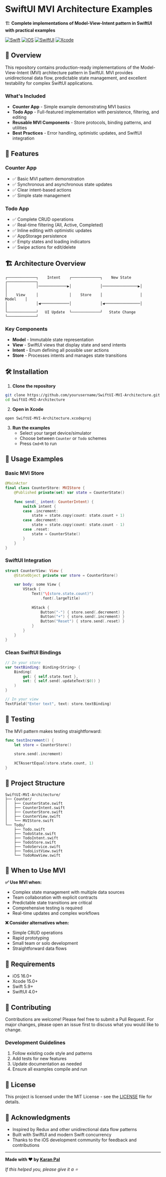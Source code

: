 # SwiftUI MVI Architecture Examples

🏗️ **Complete implementations of Model-View-Intent pattern in SwiftUI with practical examples**

[![Swift](https://img.shields.io/badge/Swift-5.9+-orange.svg)](https://swift.org)
[![iOS](https://img.shields.io/badge/iOS-16.0+-blue.svg)](https://developer.apple.com/ios/)
[![SwiftUI](https://img.shields.io/badge/SwiftUI-4.0+-green.svg)](https://developer.apple.com/xcode/swiftui/)
[![Xcode](https://img.shields.io/badge/Xcode-15.0+-blue.svg)](https://developer.apple.com/xcode/)

## 📖 Overview

This repository contains production-ready implementations of the Model-View-Intent (MVI) architecture pattern in SwiftUI. MVI provides unidirectional data flow, predictable state management, and excellent testability for complex SwiftUI applications.

### What's Included

- **Counter App** - Simple example demonstrating MVI basics
- **Todo App** - Full-featured implementation with persistence, filtering, and editing
- **Reusable MVI Components** - Store protocols, binding patterns, and utilities
- **Best Practices** - Error handling, optimistic updates, and SwiftUI integration

## 🚀 Features

### Counter App
- ✅ Basic MVI pattern demonstration
- ✅ Synchronous and asynchronous state updates
- ✅ Clear intent-based actions
- ✅ Simple state management

### Todo App
- ✅ Complete CRUD operations
- ✅ Real-time filtering (All, Active, Completed)
- ✅ Inline editing with optimistic updates
- ✅ AppStorage persistence
- ✅ Empty states and loading indicators
- ✅ Swipe actions for edit/delete

## 🏗️ Architecture Overview

```
┌─────────────┐    Intent    ┌─────────────┐    New State    ┌─────────────┐
│             │─────────────▶│             │────────────────▶│             │
│    View     │              │    Store    │                 │    Model    │
│             │◀─────────────│             │◀────────────────│             │
└─────────────┘   UI Update  └─────────────┘   State Change  └─────────────┘
```

### Key Components

- **Model** - Immutable state representation
- **View** - SwiftUI views that display state and send intents
- **Intent** - Enum defining all possible user actions
- **Store** - Processes intents and manages state transitions

## 🛠️ Installation

1. **Clone the repository**
```bash
git clone https://github.com/yourusername/SwiftUI-MVI-Architecture.git
cd SwiftUI-MVI-Architecture
```

2. **Open in Xcode**
```bash
open SwiftUI-MVI-Architecture.xcodeproj
```

3. **Run the examples**
   - Select your target device/simulator
   - Choose between `Counter` or `Todo` schemes
   - Press `Cmd+R` to run

## 📱 Usage Examples

### Basic MVI Store

```swift
@MainActor
final class CounterStore: MVIStore {
    @Published private(set) var state = CounterState()
    
    func send(_ intent: CounterIntent) {
        switch intent {
        case .increment:
            state = state.copy(count: state.count + 1)
        case .decrement:
            state = state.copy(count: state.count - 1)
        case .reset:
            state = CounterState()
        }
    }
}
```

### SwiftUI Integration

```swift
struct CounterView: View {
    @StateObject private var store = CounterStore()
    
    var body: some View {
        VStack {
            Text("\(store.state.count)")
                .font(.largeTitle)
            
            HStack {
                Button("-") { store.send(.decrement) }
                Button("+") { store.send(.increment) }
                Button("Reset") { store.send(.reset) }
            }
        }
    }
}
```

### Clean SwiftUI Bindings

```swift
// In your store
var textBinding: Binding<String> {
    Binding(
        get: { self.state.text },
        set: { self.send(.updateText($0)) }
    )
}

// In your view
TextField("Enter text", text: store.textBinding)
```

## 🧪 Testing

The MVI pattern makes testing straightforward:

```swift
func testIncrement() {
    let store = CounterStore()
    
    store.send(.increment)
    
    XCTAssertEqual(store.state.count, 1)
}
```

## 📂 Project Structure

```
SwiftUI-MVI-Architecture/
├── Counter/
│   ├── CounterState.swift
│   ├── CounterIntent.swift
│   ├── CounterStore.swift
│   ├── CounterView.swift
│   └── MVIStore.swift
└── Todo/
    ├── Todo.swift
    ├── TodoState.swift
    ├── TodoIntent.swift
    ├── TodoStore.swift
    ├── TodoService.swift
    ├── TodoListView.swift
    └── TodoRowView.swift

```

## 🎯 When to Use MVI

**✅ Use MVI when:**
- Complex state management with multiple data sources
- Team collaboration with explicit contracts
- Predictable state transitions are critical
- Comprehensive testing is required
- Real-time updates and complex workflows

**❌ Consider alternatives when:**
- Simple CRUD operations
- Rapid prototyping
- Small team or solo development
- Straightforward data flows

## 🔧 Requirements

- iOS 16.0+
- Xcode 15.0+
- Swift 5.9+
- SwiftUI 4.0+

## 🤝 Contributing

Contributions are welcome! Please feel free to submit a Pull Request. For major changes, please open an issue first to discuss what you would like to change.

### Development Guidelines

1. Follow existing code style and patterns
2. Add tests for new features
3. Update documentation as needed
4. Ensure all examples compile and run

## 📄 License

This project is licensed under the MIT License - see the [LICENSE](LICENSE) file for details.

## 🙏 Acknowledgments

- Inspired by Redux and other unidirectional data flow patterns
- Built with SwiftUI and modern Swift concurrency
- Thanks to the iOS development community for feedback and contributions

---

**Made with ❤️ by [Karan Pal](https://github.com/palkaran)**

*If this helped you, please give it a ⭐️*
